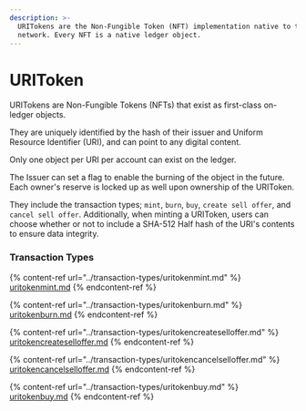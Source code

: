 ```yaml
---
description: >-
  URITokens are the Non-Fungible Token (NFT) implementation native to the
  network. Every NFT is a native ledger object.
---
```


# URIToken

URITokens are Non-Fungible Tokens (NFTs) that exist as first-class on-ledger objects.

They are uniquely identified by the hash of their issuer and Uniform Resource Identifier (URI), and can point to any digital content.

Only one object per URI per account can exist on the ledger.

The Issuer can set a flag to enable the burning of the object in the future. Each owner's reserve is locked up as well upon ownership of the URIToken.

They include the transaction types; `mint`, `burn`, `buy`, `create sell offer`, and `cancel sell offer`. Additionally, when minting a URIToken, users can choose whether or not to include a SHA-512 Half hash of the URI's contents to ensure data integrity.

### Transaction Types

{% content-ref url="../transaction-types/uritokenmint.md" %}
[uritokenmint.md](../transaction-types/uritokenmint.md)
{% endcontent-ref %}

{% content-ref url="../transaction-types/uritokenburn.md" %}
[uritokenburn.md](../transaction-types/uritokenburn.md)
{% endcontent-ref %}

{% content-ref url="../transaction-types/uritokencreateselloffer.md" %}
[uritokencreateselloffer.md](../transaction-types/uritokencreateselloffer.md)
{% endcontent-ref %}

{% content-ref url="../transaction-types/uritokencancelselloffer.md" %}
[uritokencancelselloffer.md](../transaction-types/uritokencancelselloffer.md)
{% endcontent-ref %}

{% content-ref url="../transaction-types/uritokenbuy.md" %}
[uritokenbuy.md](../transaction-types/uritokenbuy.md)
{% endcontent-ref %}
